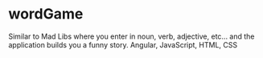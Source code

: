# wordGame
Similar to Mad Libs where you enter in noun, verb, adjective, etc... and the application builds you a funny story.
Angular, JavaScript, HTML, CSS
